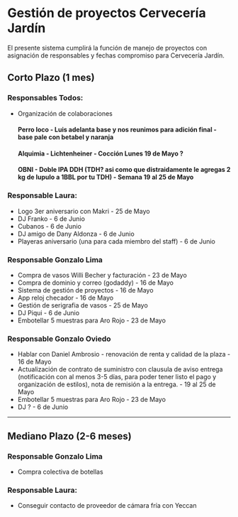 # Gestión de proyectos Cervecería Jardín
El presente sistema cumplirá la función de manejo de proyectos con asignación de responsables y fechas compromiso para Cervecería Jardín.

## Corto Plazo (1 mes)
### Responsables Todos:
- Organización de colaboraciones
  #### Perro loco - Luis adelanta base y nos reunimos para adición final - base pale con betabel y naranja
  #### Alquimia - Lichtenheiner - Cocción Lunes 19 de Mayo ?
  #### OBNI - Doble IPA DDH (TDH? asi como que distraidamente le agregas 2 kg de lupulo a 1BBL por tu TDH) - Semana 19 al 25 de Mayo
  
### Responsable Laura:
- Logo 3er aniversario con Makri - 25 de Mayo
- DJ Franko - 6 de Junio
- Cubanos - 6 de Junio
- DJ amigo de Dany Aldonza - 6 de Junio
- Playeras aniversario (una para cada miembro del staff) - 6 de Junio
### Responsable Gonzalo Lima
- Compra de vasos Willi Becher y facturación - 23 de Mayo
- Compra de dominio y correo (godaddy) - 16 de Mayo
- Sistema de gestión de proyectos - 16 de Mayo
- App reloj checador - 16 de Mayo
- Gestión de serigrafia de vasos - 25 de Mayo
- DJ Piqui - 6 de Junio
- Embotellar 5 muestras para Aro Rojo - 23 de Mayo
### Responsable Gonzalo Oviedo
- Hablar con Daniel Ambrosio - renovación de renta y calidad de la plaza - 16 de Mayo
- Actualización de contrato de suministro con clausula de aviso entrega (notificación con al menos 3-5 días, para poder tener listo el pago y organización de estilos), nota de remisión a la entrega. - 19 al 25 de Mayo
- Embotellar 5 muestras para Aro Rojo - 23 de Mayo
- DJ ? - 6 de Junio
----
## Mediano Plazo (2-6 meses)
### Responsable Gonzalo Lima
- Compra colectiva de botellas
### Responsable Laura:
- Conseguir contacto de proveedor de cámara fría con Yeccan

